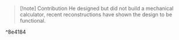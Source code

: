 >[!note] Contribution
>He designed but did not build a mechanical calculator, recent reconstructions have shown the design to be functional.

^8e4184
